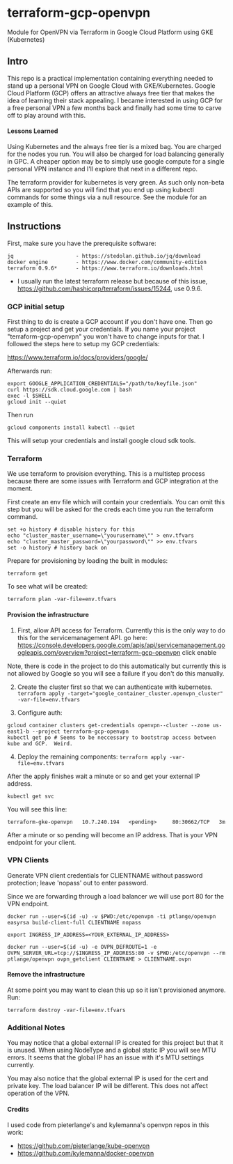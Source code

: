 # terraform-gcp-openvpn
Module for OpenVPN via Terraform in Google Cloud Platform using GKE (Kubernetes)

## Intro

This repo is a practical implementation containing everything needed to stand up a personal VPN on Google Cloud with GKE/Kubernetes.  Google Cloud Platform (GCP) offers an attractive always free tier that makes the idea of learning their stack appealing.  I became interested in using GCP for a free personal VPN a few months back and finally had some time to carve off to play around with this.

#### Lessons Learned

Using Kubernetes and the always free tier is a mixed bag.  You are charged for the nodes you run.  You will also be charged for load balancing generally in GPC.  A cheaper option may be to simply use google compute for a single personal VPN instance and I'll explore that next in a different repo.

The terraform provider for kubernetes is very green.  As such only non-beta APIs are supported so you will find that you end up using kubectl commands for some things via a null resource.  See the module for an example of this.

## Instructions

First, make sure you have the prerequisite software:

```
jq                    - https://stedolan.github.io/jq/download
docker engine         - https://www.docker.com/community-edition
terraform 0.9.6*      - https://www.terraform.io/downloads.html
```

* I usually run the latest terraform release but because of this issue, https://github.com/hashicorp/terraform/issues/15244, use 0.9.6.

### GCP initial setup

First thing to do is create a GCP account if you don't have one.  Then go setup a project and get your credentials.  If you name your project "terraform-gcp-openvpn" you won't have to change inputs for that.
I followed the steps here to setup my GCP credentials:

https://www.terraform.io/docs/providers/google/

Afterwards run:
```
export GOOGLE_APPLICATION_CREDENTIALS="/path/to/keyfile.json"
curl https://sdk.cloud.google.com | bash
exec -l $SHELL
gcloud init --quiet
```

Then run

```
gcloud components install kubectl --quiet
```

This will setup your credentials and install google cloud sdk tools.


### Terraform

We use terraform to provision everything.  This is a multistep process because there are some issues with Terraform and GCP integration at the moment.

First create an env file which will contain your credentials.  You can omit this step but you will be asked for the creds each time you run the terraform command.

```
set +o history # disable history for this
echo "cluster_master_username=\"yourusername\"" > env.tfvars
echo "cluster_master_password=\"yourpassword\"" >> env.tfvars
set -o history # history back on
```

Prepare for provisioning by loading the built in modules:

`terraform get`

To see what will be created:

`terraform plan -var-file=env.tfvars`

#### Provision the infrastructure

1.  First, allow API access for Terraform.  Currently this is the only way to do this for the servicemanagement API.
   go here: https://console.developers.google.com/apis/api/servicemanagement.googleapis.com/overview?project=terraform-gcp-openvpn
   click enable

   Note, there is code in the project to do this automatically but currently this is not allowed by Google so you will see a failure if you don't do this manually.

2.  Create the cluster first so that we can authenticate with kubernetes.
`terraform apply -target="google_container_cluster.openvpn_cluster" -var-file=env.tfvars`

3.  Configure auth:
```
gcloud container clusters get-credentials openvpn--cluster --zone us-east1-b --project terraform-gcp-openvpn
kubectl get po # Seems to be neccessary to bootstrap access between kube and GCP.  Weird.
```

4.  Deploy the remaining components:
`terraform apply -var-file=env.tfvars`

After the apply finishes wait a minute or so and get your external IP address.


`kubectl get svc`

You will see this line:

```
terraform-gke-openvpn   10.7.240.194   <pending>     80:30662/TCP   3m
```

After a minute or so pending will become an IP address.  That is your VPN endpoint for your client.

### VPN Clients

Generate VPN client credentials for CLIENTNAME without password protection; leave 'nopass' out to enter password.

Since we are forwarding through a load balancer we will use port 80 for the VPN endpoint.

```
docker run --user=$(id -u) -v $PWD:/etc/openvpn -ti ptlange/openvpn easyrsa build-client-full CLIENTNAME nopass

export INGRESS_IP_ADDRESS=<YOUR_EXTERNAL_IP_ADDRESS>

docker run --user=$(id -u) -e OVPN_DEFROUTE=1 -e OVPN_SERVER_URL=tcp://$INGRESS_IP_ADDRESS:80 -v $PWD:/etc/openvpn --rm ptlange/openvpn ovpn_getclient CLIENTNAME > CLIENTNAME.ovpn
```

#### Remove the infrastructure

At some point you may want to clean this up so it isn't provisioned anymore.  Run:

`terraform destroy -var-file=env.tfvars`

### Additional Notes

You may notice that a global external IP is created for this project but that it is unused.  When using NodeType and a global static IP you will see MTU errors.  It seems that the global IP has an issue with it's MTU settings currently.

You may also notice that the global external IP is used for the cert and private key.  The load balancer IP will be different.  This does not affect operation of the VPN.

#### Credits

I used code from pieterlange's and kylemanna's openvpn repos in this work:

* https://github.com/pieterlange/kube-openvpn
* https://github.com/kylemanna/docker-openvpn



